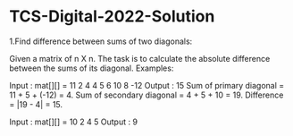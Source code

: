 # TCS-Digital-2022-Solution
1.Find difference between sums of two diagonals:

Given a matrix of n X n. The task is to calculate the absolute difference between the sums of its diagonal.
Examples: 

Input : mat[][] = 11 2 4
                   4 5 6
                  10 8 -12 
Output : 15
Sum of primary diagonal = 11 + 5 + (-12) = 4.
Sum of secondary diagonal = 4 + 5 + 10 = 19.
Difference = |19 - 4| = 15.


Input : mat[][] = 10 2
                   4 5
Output : 9
